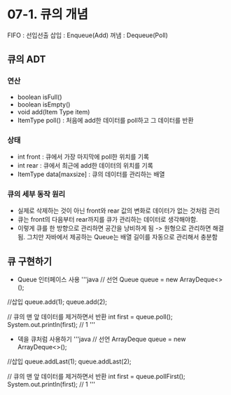 # 07-1. 큐의 개념
FIFO : 선입선출
삽입 : Enqueue(Add)
꺼냄 : Dequeue(Poll)
<br>

## 큐의 ADT
### 연산
- boolean isFull()
- boolean isEmpty()
- void add(Item Type item)
- ItemType poll() : 처음에 add한 데이터를 poll하고 그 데이터를 반환
### 상태
- int front : 큐에서 가장 마지막에 poll한 위치를 기록
- int rear : 큐에서 최근에 add한 데이터의 위치를 기록
- ItemType data[maxsize] : 큐의 데이터를 관리하는 배열

### 큐의 세부 동작 원리
- 실제로 삭제하는 것이 아닌 front와 rear 값의 변화로 데이터가 없는 것처럼 관리
- 큐는 front의 다음부터 rear까지를 큐가 관리하는 데이터로 생각해야함.
- 이렇게 큐를 한 방향으로 관리하면 공간을 낭비하게 됨 -> 원형으로 관리하면 해결됨.
  그치만 자바에서 제공하는 Queue는 배열 길이를 자동으로 관리해서 충분함

## 큐 구현하기
- Queue 인터페이스 사용
'''java
// 선언
Queue<Integer> queue = new ArrayDeque<>();

//삽입
queue.add(1);
queue.add(2);

// 큐의 맨 앞 데이터를 제거하면서 반환
int first = queue.poll();
System.out.println(first); // 1
'''

- 덱을 큐처럼 사용하기
'''java
// 선언
ArrayDeque<Integer> queue = new ArrayDeque<>();

//삽입
queue.addLast(1);
queue.addLast(2);

// 큐의 맨 앞 데이터를 제거하면서 반환
int first = queue.pollFirst();
System.out.println(first); // 1
'''


